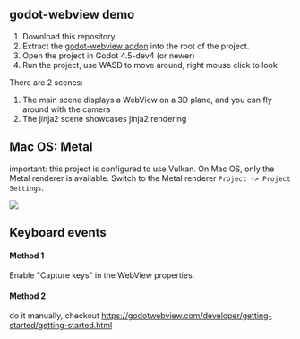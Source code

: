 ## godot-webview demo

1. Download this repository
2. Extract the [godot-webview addon](https://godotwebview.com/pages/downloads/) into the root of the project.
3. Open the project in Godot 4.5-dev4 (or newer)
4. Run the project, use WASD to move around, right mouse click to look

There are 2 scenes:

1. The main scene displays a WebView on a 3D plane, and you can fly around with the camera
2. The jinja2 scene showcases jinja2 rendering

## Mac OS: Metal

important: this project is configured to use Vulkan. On Mac OS, only the 
Metal renderer is available. Switch to the Metal renderer 
`Project -> Project Settings`.

![](metal.png)

## Keyboard events

#### Method 1

Enable "Capture keys" in the WebView properties.

#### Method 2

do it manually, checkout https://godotwebview.com/developer/getting-started/getting-started.html
